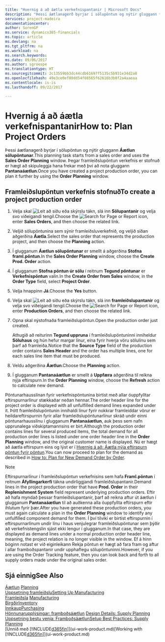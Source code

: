 ```yaml
---
title: "Hvernig á að áætla verkefnispantanir | Microsoft Docs"
description: "Þessi áætlanagerð byrjar í sölupöntun og nýtir gluggann **Áætlun sölupöntunar**. Þegar framleiðslupöntun verkefnis er stofnuð er hægt að skipuleggja hana frekar með því að nota gluggann **Pantanaáætlun**."
services: project-madeira
documentationcenter: 
author: SorenGP
ms.service: dynamics365-financials
ms.topic: article
ms.devlang: na
ms.tgt_pltfrm: na
ms.workload: na
ms.search.keywords: 
ms.date: 09/06/2017
ms.author: sgroespe
ms.translationtype: HT
ms.sourcegitcommit: 2c13559bb3dc44cdb61697f5135c5b931e34d2a8
ms.openlocfilehash: 49e3ce0ef80dd54f66565f62616b3b8f2a4aaeaa
ms.contentlocale: is-is
ms.lasthandoff: 09/22/2017

---
```

# <a name="how-to-plan-project-orders"></a><span data-ttu-id="6e02f-104">Hvernig á að áætla verkefnispantanir</span><span class="sxs-lookup"><span data-stu-id="6e02f-104">How to: Plan Project Orders</span></span>
<span data-ttu-id="6e02f-105">Þessi áætlanagerð byrjar í sölupöntun og nýtir gluggann  **Áætlun sölupöntunar**.</span><span class="sxs-lookup"><span data-stu-id="6e02f-105">This planning task starts from a sales order and uses the **Sales Order Planning** window.</span></span> <span data-ttu-id="6e02f-106">Þegar framleiðslupöntun verkefnis er stofnuð er hægt að skipuleggja hana frekar með því að nota gluggann **Pantanaáætlun**.</span><span class="sxs-lookup"><span data-stu-id="6e02f-106">Once you have created a project production order, you can plan it further by using the **Order Planning** window.</span></span>  

## <a name="to-create-a-project-production-order"></a><span data-ttu-id="6e02f-107">Framleiðslupöntun verkefnis stofnuð</span><span class="sxs-lookup"><span data-stu-id="6e02f-107">To create a project production order</span></span>  

1.  <span data-ttu-id="6e02f-108">Velja skal ![Leit að síðu eða skýrslu](media/ui-search/search_small.png "Leit að síðu eða skýrslu táknið") tákn, slá inn  **Sölupantanir** og velja svo viðeigandi tengil.</span><span class="sxs-lookup"><span data-stu-id="6e02f-108">Choose the ![Search for Page or Report](media/ui-search/search_small.png "Search for Page or Report icon") icon, enter **Sales Orders**, and then choose the related link.</span></span>  
2.  <span data-ttu-id="6e02f-109">Veljið sölupöntunina sem sýnir framleiðsluverkefnið, og veljið síðan aðgerðina **Áætla**.</span><span class="sxs-lookup"><span data-stu-id="6e02f-109">Select the sales order that represents the production project, and then choose the **Planning** action.</span></span>  
4.  <span data-ttu-id="6e02f-110">Í glugganum **Áætlun sölupöntunar** er smellt á aðgerðina **Stofna framl.pöntun**.</span><span class="sxs-lookup"><span data-stu-id="6e02f-110">In the **Sales Order Planning** window, choose  the **Create Prod. Order** action.</span></span>  
5.  <span data-ttu-id="6e02f-111">Í glugganum **Stofna pöntun úr sölu** í reitnum **Tegund pöntunar** er **Verkefnispöntun** valin.</span><span class="sxs-lookup"><span data-stu-id="6e02f-111">In the **Create Order from Sales** window, in the **Order Type** field, select **Project Order**.</span></span>  
6.  <span data-ttu-id="6e02f-112">Velja hnappinn **Já**.</span><span class="sxs-lookup"><span data-stu-id="6e02f-112">Choose the **Yes** button.</span></span>  
7.  <span data-ttu-id="6e02f-113">Velja skal ![Leit að síðu eða skýrslu](media/ui-search/search_small.png "Leit að síðu eða skýrslu táknið") tákn, slá inn  **framleiðslupantanir** og velja svo viðeigandi tengil.</span><span class="sxs-lookup"><span data-stu-id="6e02f-113">Choose the ![Search for Page or Report](media/ui-search/search_small.png "Search for Page or Report icon") icon, enter **Production Orders**, and then choose the related link.</span></span>
8. <span data-ttu-id="6e02f-114">Opna skal nýstofnaða framleiðslupöntun.</span><span class="sxs-lookup"><span data-stu-id="6e02f-114">Open the production order just created.</span></span>  

    <span data-ttu-id="6e02f-115">Athugið að reiturinn **Tegund uppruna** í framleiðslupöntuninni inniheldur **Söluhaus** og hún hefur margar línur, eina fyrir hverja vöru sölulínu sem þarf að framleiða.</span><span class="sxs-lookup"><span data-stu-id="6e02f-115">Notice that the **Source Type** field of the production order contains **Sales Header** and the order has multiple lines, one for each sales line item that must be produced.</span></span>  
9. <span data-ttu-id="6e02f-116">Veldu aðgerðina **Áætlun**.</span><span class="sxs-lookup"><span data-stu-id="6e02f-116">Choose the **Planning** action.</span></span>
10. <span data-ttu-id="6e02f-117">Í glugganum **Pantanaáætlun** er smellt á **Uppfæra** aðgerðina til reikna nýja eftirspurn.</span><span class="sxs-lookup"><span data-stu-id="6e02f-117">In the **Order Planning** window, choose the **Refresh** action to calculate new demand.</span></span>  

<span data-ttu-id="6e02f-118">Pöntunarhausslínan fyrir verkefnispöntunina birtist með allar óuppfylltar eftirspurnarlínur stækkaðar neðan hennar.</span><span class="sxs-lookup"><span data-stu-id="6e02f-118">The order header line for the project order is displayed with all unfulfilled demand lines expanded under it.</span></span> <span data-ttu-id="6e02f-119">Þótt framleiðslupöntunin innihaldi línur fyrir nokkrar framleiddar vörur er heildareftirspurnin fyrir allar framleiðslupöntunarlínur skráð undir einni pöntunarhausslínu í glugganum **Pantanaáætlun**, auk þess sem nafn upprunalega viðskiptamannsins er birt.</span><span class="sxs-lookup"><span data-stu-id="6e02f-119">Although the production order contains lines for several produced items, the total demand for all production order lines is listed under one order header line in the **Order Planning** window, and the original customer name is displayed.</span></span> <span data-ttu-id="6e02f-120">Nú er hægt að áætla eftirspurn eins og lýst er í [Hvernig á að: Áætla nýja eftirspurn pöntun fyrir pöntun](production-how-to-plan-for-new-demand.md).</span><span class="sxs-lookup"><span data-stu-id="6e02f-120">You can now proceed to plan for the demand as described in [How to: Plan for New Demand Order by Order](production-how-to-plan-for-new-demand.md).</span></span>  

> [!NOTE]  
>  <span data-ttu-id="6e02f-121">Eftirspurnarlínur í framleiðslupöntun verkefnisins sem hafa **Framl.pöntun** í reitnum **Áfyllingarkerfi** tákna undirliggjandi framleiðslupantanir.</span><span class="sxs-lookup"><span data-stu-id="6e02f-121">Demand lines in the project production order that have **Prod. Order** in their **Replenishment System** field represent underlying production orders.</span></span> <span data-ttu-id="6e02f-122">Eftir að hafa myndað þessar framleiðslupantanir, þarf að reikna aftur út áætlun í glugganum **Pantanaáætlun** til að auðkenna alla óuppfyllta eftirspurn eftir íhlutum fyrir þær.</span><span class="sxs-lookup"><span data-stu-id="6e02f-122">After you have generated these production orders, you must again calculate a plan in the **Order Planning** window to identify any unfulfilled component demand for them.</span></span> <span data-ttu-id="6e02f-123">Í því tilviki er birtist eftirspurnin í eftirspurnarlínum undir línu í haus venjulegrar framleiðslupöntunar sem þýðir að verkefnistengslin sjást ekki lengur í glugganum.</span><span class="sxs-lookup"><span data-stu-id="6e02f-123">In that case, they are displayed as demand lines under a normal production order header line, meaning, the project relation is no longer visible in the window.</span></span> <span data-ttu-id="6e02f-124">Ef á hinn bóginn notast er við eiginleikann Rekja pöntun er hægt að fara fram og aftur í allar framboðspantanir undir upphaflegu sölupöntuninni.</span><span class="sxs-lookup"><span data-stu-id="6e02f-124">However, if you are using the Order Tracking feature, then you can look back and forth to all supply orders made under the original sales order.</span></span>  

## <a name="see-also"></a><span data-ttu-id="6e02f-125">Sjá einnig</span><span class="sxs-lookup"><span data-stu-id="6e02f-125">See Also</span></span>
<span data-ttu-id="6e02f-126">[Áætlun](production-planning.md) </span><span class="sxs-lookup"><span data-stu-id="6e02f-126">[Planning](production-planning.md) </span></span>  
[<span data-ttu-id="6e02f-127">Uppsetning framleiðslu</span><span class="sxs-lookup"><span data-stu-id="6e02f-127">Setting Up Manufacturing</span></span>](production-configure-production-processes.md)  
<span data-ttu-id="6e02f-128">[Framleiðsla](production-manage-manufacturing.md)  </span><span class="sxs-lookup"><span data-stu-id="6e02f-128">[Manufacturing](production-manage-manufacturing.md)  </span></span>  
[<span data-ttu-id="6e02f-129">Birgðir</span><span class="sxs-lookup"><span data-stu-id="6e02f-129">Inventory</span></span>](inventory-manage-inventory.md)  
[<span data-ttu-id="6e02f-130">Innkaup</span><span class="sxs-lookup"><span data-stu-id="6e02f-130">Purchasing</span></span>](purchasing-manage-purchasing.md)  
<span data-ttu-id="6e02f-131">[Hönnunarupplýsingar: framboðsáætlun](design-details-supply-planning.md) </span><span class="sxs-lookup"><span data-stu-id="6e02f-131">[Design Details: Supply Planning](design-details-supply-planning.md) </span></span>  
[<span data-ttu-id="6e02f-132">Uppsetning bestu venja: Framboðsáætlun</span><span class="sxs-lookup"><span data-stu-id="6e02f-132">Setup Best Practices: Supply Planning</span></span>](setup-best-practices-supply-planning.md)  
<span data-ttu-id="6e02f-133">[Unnið með [!INCLUDE[d365fin](includes/d365fin_md.md)]](ui-work-product.md)</span><span class="sxs-lookup"><span data-stu-id="6e02f-133">[Working with [!INCLUDE[d365fin](includes/d365fin_md.md)]](ui-work-product.md)</span></span>

